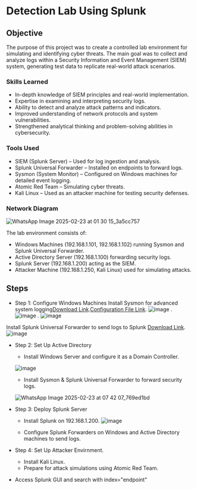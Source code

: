 # Detection Lab Using Splunk

## Objective

The purpose of this project was to create a controlled lab environment for simulating and identifying cyber threats. The main goal was to collect and analyze logs within a Security Information and Event Management (SIEM) system, generating test data to replicate real-world attack scenarios.

### Skills Learned

- In-depth knowledge of SIEM principles and real-world implementation.
- Expertise in examining and interpreting security logs.
- Ability to detect and analyze attack patterns and indicators.
- Improved understanding of network protocols and system vulnerabilities.
- Strengthened analytical thinking and problem-solving abilities in cybersecurity.

### Tools Used

- SIEM (Splunk Server) – Used for log ingestion and analysis.
- Splunk Universal Forwarder – Installed on endpoints to forward logs.
- Sysmon (System Monitor) – Configured on Windows machines for detailed event logging.
- Atomic Red Team – Simulating cyber threats.
- Kali Linux – Used as an attacker machine for testing security defenses.

 ### Network Diagram
 ![WhatsApp Image 2025-02-23 at 01 30 15_3a5cc757](https://github.com/user-attachments/assets/980d53fb-071e-40e8-88a5-3cb7c6e404c7)


The lab environment consists of:
- Windows Machines (192.168.1.101, 192.168.1.102) running Sysmon and Splunk Universal Forwarder.
- Active Directory Server (192.168.1.100) forwarding security logs.
- Splunk Server (192.168.1.200) acting as the SIEM.
- Attacker Machine (192.168.1.250, Kali Linux) used for simulating attacks.


## Steps
- Step 1: Configure Windows Machines
Install Sysmon for advanced system logging<a href="https://download.sysinternals.com/files/Sysmon.zip">Download Link</a>.<a href="https://github.com/olafhartong/sysmon-modular/blob/master/sysmonconfig.xml">Configuration File Link</a>.
![image](https://github.com/user-attachments/assets/55c5a44d-4fc4-4931-9fc3-9b9d444c53df)
.
![image](https://github.com/user-attachments/assets/d01b1571-e1b7-4741-8a50-a8fab74bd03c)
.
![image](https://github.com/user-attachments/assets/15485048-482e-43ed-948c-dfdf8e808777)



Install Splunk Universal Forwarder to send logs to Splunk <a href="https://google.com">Download Link</a>.
![image](https://github.com/user-attachments/assets/16edf7bf-3841-40dd-9860-943d3ef180a9)

- Step 2: Set Up Active Directory
  - Install Windows Server and configure it as a Domain Controller.

   ![image](https://github.com/user-attachments/assets/fd305c11-c86e-4fe2-b0ef-ed14cfe155a9)

  - Install Sysmon & Splunk Universal Forwarder to forward security logs.

   ![WhatsApp Image 2025-02-23 at 07 42 07_769ed1bd](https://github.com/user-attachments/assets/825734e4-b508-47cf-aae6-0c1913f468fc)


- Step 3: Deploy Splunk Server
  - Install Splunk on 192.168.1.200.
    ![image](https://github.com/user-attachments/assets/ba101f91-c402-4af6-a94c-24c247254af1)

  - Configure Splunk Forwarders on Windows and Active Directory machines to send logs.
- Step 4: Set Up Attacker Envirnment.
   - Install Kali Linux.
   - Prepare for attack simulations using Atomic Red Team.
- Access Splunk GUI and search with index="endpoint" 

